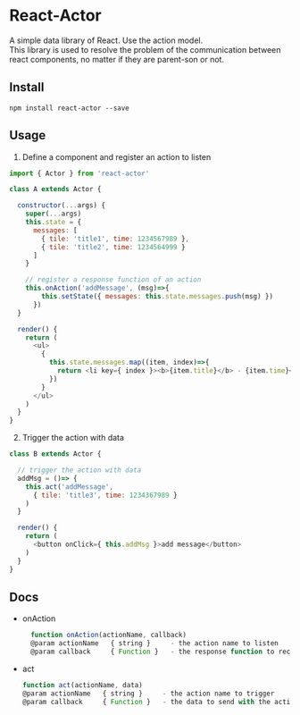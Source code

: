 # React-Actor
  A simple data library of React. Use the action model.  
  This library is used to resolve the problem of the communication between react components, no matter if they are parent-son or not.  
## Install
  ```
  npm install react-actor --save
  ```
## Usage
  1. Define a component and register an action to listen
  ```javascript
  import { Actor } from 'react-actor'

  class A extends Actor {

    constructor(...args) {
      super(...args)
      this.state = {
        messages: [
          { tile: 'title1', time: 1234567989 },
          { tile: 'title2', time: 1234564999 }
        ]
      }

      // register a response function of an action
      this.onAction('addMessage', (msg)=>{
          this.setState({ messages: this.state.messages.push(msg) })
        })
    }

    render() {
      return (
        <ul>
          {
            this.state.messages.map((item, index)=>{
              return <li key={ index }><b>{item.title}</b> - {item.time}</li>  
            })
          }
        </ul>
      )
    }
  }
  ```
  2. Trigger the action with data
  ```javascript
  class B extends Actor {

    // trigger the action with data
    addMsg = ()=> {
      this.act('addMessage',
        { tile: 'title3', time: 1234367989 }
      )
    }

    render() {
      return (
        <button onClick={ this.addMsg }>add message</button>
      )
    }
  }
  ```
## Docs
  * onAction
    ```javascript
      function onAction(actionName, callback)
      @param actionName   { string }     - the action name to listen
      @param callback     { Function }   - the response function to receive the data when this action is triggered
    ```
  * act
    ```javascript
    function act(actionName, data)
    @param actionName   { string }     - the action name to trigger
    @param callback     { Function }   - the data to send with the action triggered
    ```
